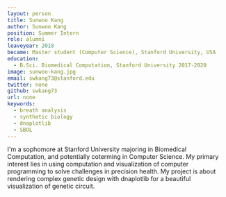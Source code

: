 ```yaml
---
layout: person
title: Sunwoo Kang
author: Sunwoo Kang
position: Summer Intern
role: alumni
leaveyear: 2018
became: Master student (Computer Science), Stanford University, USA
education:
  - B.Sci. Biomedical Computation, Stanford University 2017-2020
image: sunwoo-kang.jpg
email: swkang73@stanford.edu
twitter: none
github: swkang73
url: none
keywords:
  - breath analysis
  - synthetic biology
  - dnaplotlib
  - SBOL
---
```

I'm a sophomore at Stanford University majoring in Biomedical Computation, and potentially coterming in Computer Science. My primary interest lies in using computation and visualization of computer programming to solve challenges in precision health. My project is about rendering complex genetic design with dnaplotlib for a beautiful visualization of genetic circuit. 
